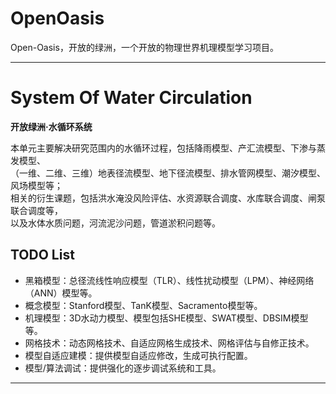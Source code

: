 # OpenOasis
Open-Oasis，开放的绿洲，一个开放的物理世界机理模型学习项目。

---------------------------------------------------------------------------

# System Of Water Circulation
**开放绿洲·水循环系统**  

本单元主要解决研究范围内的水循环过程，包括降雨模型、产汇流模型、下渗与蒸发模型、  
（一维、二维、三维）地表径流模型、地下径流模型、排水管网模型、潮汐模型、风场模型等；  
相关的衍生课题，包括洪水淹没风险评估、水资源联合调度、水库联合调度、闸泵联合调度等，  
以及水体水质问题，河流泥沙问题，管道淤积问题等。

## TODO List
+ 黑箱模型：总径流线性响应模型（TLR）、线性扰动模型（LPM）、神经网络（ANN）模型等。
+ 概念模型：Stanford模型、TanK模型、Sacramento模型等。
+ 机理模型：3D水动力模型、模型包括SHE模型、SWAT模型、DBSIM模型等。
+ 网格技术：动态网格技术、自适应网格生成技术、网格评估与自修正技术。
+ 模型自适应建模：提供模型自适应修改，生成可执行配置。
+ 模型/算法调试：提供强化的逐步调试系统和工具。

---------------------------------------------------------------------------
